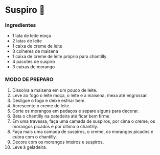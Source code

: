 # Suspiro 🍬

### Ingredientes

- 1 lata de leite moça
- 2 latas de leite
- 1 caixa de creme de leite
- 3 colheres de maisena
- 1 caixa de creme de leite próprio para chantilly
- 4 pacotes de suspiro
- 3 caixas de morango



### MODO DE PREPARO

1. Dissolva a maisena em um pouco de leite.
2. Leve ao fogo o leite moça, o leite e a maisena, mexa até engrossar.
3. Desligue o fogo e deixe esfriar bem.
4. Acrescente o creme de leite.
5. Corte os morangos em pedaços e separe alguns para decorar.
6. Bata o chantilly na batedeira até ficar bem firme.
7. Em uma travessa, faça uma camada de suspiros, por cima o creme, os morangos picados e por último o chantilly.
8. Faça mais uma camada de suspiros, o creme, os morangos picados e cubra com o chantilly.
9. Decore com os morangos inteiros e suspiros.
10. Leve à geladeira.
